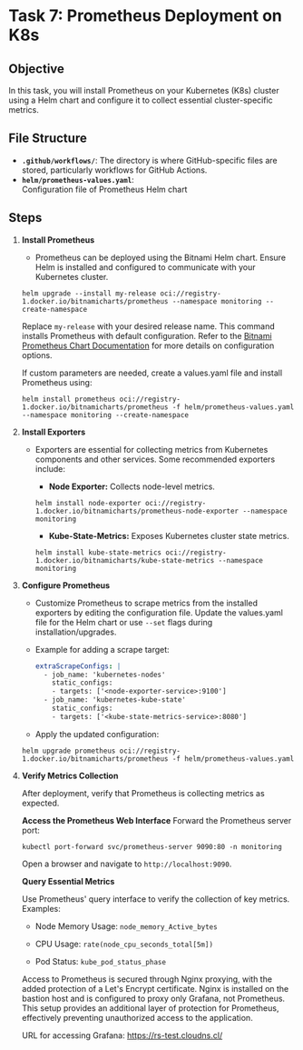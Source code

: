 # Task 7: Prometheus Deployment on K8s

## Objective

In this task, you will install Prometheus on your Kubernetes (K8s) cluster using a Helm chart and configure it to collect essential cluster-specific metrics.

## File Structure
- **```.github/workflows/```**:
  The directory is where GitHub-specific files are stored, particularly workflows for GitHub Actions.
- **```helm/prometheus-values.yaml```**:  
  Configuration file of Prometheus Helm chart

## Steps

1. **Install Prometheus**
   - Prometheus can be deployed using the Bitnami Helm chart. Ensure Helm is installed and configured to communicate with your Kubernetes cluster.

   ```
   helm upgrade --install my-release oci://registry-1.docker.io/bitnamicharts/prometheus --namespace monitoring --create-namespace
   ```
   Replace ```my-release``` with your desired release name.
   This command installs Prometheus with default configuration. Refer to the [Bitnami Prometheus Chart Documentation](https://prometheus.io/docs/introduction/overview/) for more details on configuration options.
   
   If custom parameters are needed, create a values.yaml file and install Prometheus using:
   ```
   helm install prometheus oci://registry-1.docker.io/bitnamicharts/prometheus -f helm/prometheus-values.yaml --namespace monitoring --create-namespace
   ```

2. **Install Exporters**
   - Exporters are essential for collecting metrics from Kubernetes components and other services. Some recommended exporters include:

     - **Node Exporter:** Collects node-level metrics.

     ```
     helm install node-exporter oci://registry-1.docker.io/bitnamicharts/prometheus-node-exporter --namespace monitoring
     ```

     - **Kube-State-Metrics:** Exposes Kubernetes cluster state metrics.
     
     ```
     helm install kube-state-metrics oci://registry-1.docker.io/bitnamicharts/kube-state-metrics --namespace monitoring
     ```

3. **Configure Prometheus**
   - Customize Prometheus to scrape metrics from the installed exporters by editing the configuration file. Update the values.yaml file for the Helm chart or use ```--set``` flags during installation/upgrades.
   
   - Example for adding a scrape target:
     
     ``` yaml
     extraScrapeConfigs: | 
       - job_name: 'kubernetes-nodes'
         static_configs:
         - targets: ['<node-exporter-service>:9100']
       - job_name: 'kubernetes-kube-state'
         static_configs:
         - targets: ['<kube-state-metrics-service>:8080']
     ```
    
    - Apply the updated configuration:

    ```
    helm upgrade prometheus oci://registry-1.docker.io/bitnamicharts/prometheus -f helm/prometheus-values.yaml
    ```



4. **Verify Metrics Collection**
   
    After deployment, verify that Prometheus is collecting metrics as expected.

    **Access the Prometheus Web Interface**
    Forward the Prometheus server port:

    ```
    kubectl port-forward svc/prometheus-server 9090:80 -n monitoring
    ```
   
    Open a browser and navigate to ```http://localhost:9090```.

    **Query Essential Metrics**

    Use Prometheus' query interface to verify the collection of key metrics. Examples:

      - Node Memory Usage: ```node_memory_Active_bytes```

      - CPU Usage: ```rate(node_cpu_seconds_total[5m])```

      - Pod Status: ```kube_pod_status_phase```


     Access to Prometheus is secured through Nginx proxying, with the added protection of a Let's Encrypt certificate. Nginx is installed on the bastion host and is configured to proxy only Grafana, not Prometheus. This setup provides an additional layer of protection for Prometheus, effectively preventing unauthorized access to the application.

     URL for accessing Grafana: https://rs-test.cloudns.cl/

